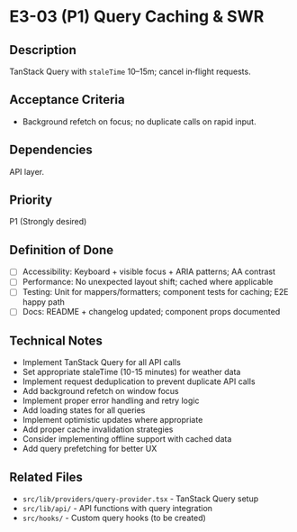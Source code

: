 # E3-03 (P1) Query Caching & SWR

## Description
TanStack Query with `staleTime` 10–15m; cancel in‑flight requests.

## Acceptance Criteria

* Background refetch on focus; no duplicate calls on rapid input.

## Dependencies
API layer.

## Priority
P1 (Strongly desired)

## Definition of Done
- [ ] Accessibility: Keyboard + visible focus + ARIA patterns; AA contrast
- [ ] Performance: No unexpected layout shift; cached where applicable
- [ ] Testing: Unit for mappers/formatters; component tests for caching; E2E happy path
- [ ] Docs: README + changelog updated; component props documented

## Technical Notes
- Implement TanStack Query for all API calls
- Set appropriate staleTime (10-15 minutes) for weather data
- Implement request deduplication to prevent duplicate API calls
- Add background refetch on window focus
- Implement proper error handling and retry logic
- Add loading states for all queries
- Implement optimistic updates where appropriate
- Add proper cache invalidation strategies
- Consider implementing offline support with cached data
- Add query prefetching for better UX

## Related Files
- `src/lib/providers/query-provider.tsx` - TanStack Query setup
- `src/lib/api/` - API functions with query integration
- `src/hooks/` - Custom query hooks (to be created)
